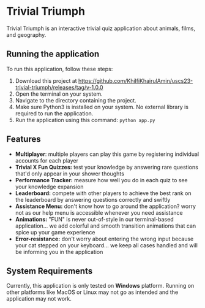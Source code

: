 # Trivial Triumph
Trivial Triumph is an interactive trivial quiz application about animals, films, and geography.

## Running the application
To run this application, follow these steps:
1. Download this project at https://github.com/KhilfiKhairulAmin/uscs23-trivial-triumph/releases/tag/v-1.0.0
2. Open the terminal on your system.
3. Navigate to the directory containing the project.
4. Make sure Python3 is installed on your system. No external library is required to run the application.
5. Run the application using this command: `python app.py`

## Features
- **Multiplayer**: multiple players can play this game by registering individual accounts for each player
- **Trivial X Fun Quizzes:** test your knowledge by answering rare questions that'd only appear in your shower thoughts
- **Performance Tracker:** measure how well you do in each quiz to see your knowledge expansion
- **Leaderboard:** compete with other players to achieve the best rank on the leaderboard by answering questions correctly and swiftly
- **Assistance Menu:** don't know how to go around the application? worry not as our help menu is accessible whenever you need assistance
- **Animations:** "FUN" is never out-of-style in our terminal-based application... we add colorful and smooth transition animations that can spice up your game experience
- **Error-resistance:** don't worry about entering the wrong input because your cat stepped on your keyboard... we keep all cases handled and will be informing you in the application

## System Requirements
Currently, this application is only tested on **Windows** platform. Running on other platforms like MacOS or Linux may not go as intended and the application may not work.
